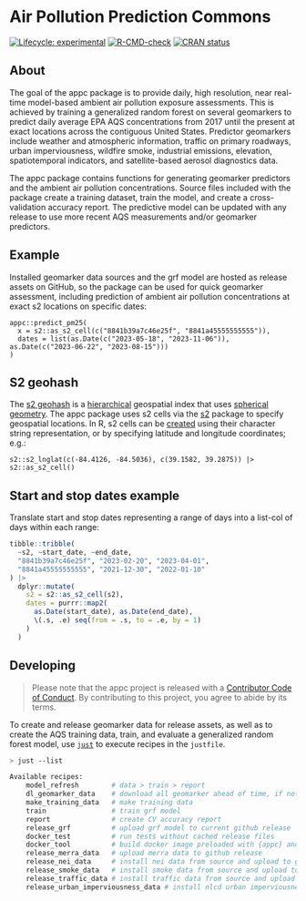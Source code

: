 # Air Pollution Prediction Commons

<!-- badges: start -->
[![Lifecycle:
experimental](https://img.shields.io/badge/lifecycle-experimental-orange.svg)](https://lifecycle.r-lib.org/articles/stages.html#experimental)
[![R-CMD-check](https://github.com/geomarker-io/appc/actions/workflows/R-CMD-check.yaml/badge.svg)](https://github.com/geomarker-io/appc/actions/workflows/R-CMD-check.yaml)
[![CRAN status](https://www.r-pkg.org/badges/version/appc)](https://CRAN.R-project.org/package=appc)
  <!-- badges: end -->

## About

The goal of the appc package is to provide daily, high resolution, near real-time model-based ambient air pollution exposure assessments.
This is achieved by training a generalized random forest on several geomarkers to predict daily average EPA AQS concentrations from 2017 until the present at exact locations across the contiguous United States. Predictor geomarkers include weather and atmospheric information, traffic on primary roadways, urban imperviousness, wildfire smoke, industrial emissions, elevation, spatiotemporal indicators, and satellite-based aerosol diagnostics data.

The appc package contains functions for generating geomarker predictors and the ambient air pollution concentrations. Source files included with the package create a training dataset, train the model, and create a cross-validation accuracy report. The predictive model can be updated with any release to use more recent AQS measurements and/or geomarker predictors.

## Example

Installed geomarker data sources and the grf model are hosted as release assets on GitHub, so the package can be used for quick geomarker assessment, including prediction of ambient air pollution concentrations at exact s2 locations on specific dates:

```{r}
appc::predict_pm25(
  x = s2::as_s2_cell(c("8841b39a7c46e25f", "8841a45555555555")),
  dates = list(as.Date(c("2023-05-18", "2023-11-06")), as.Date(c("2023-06-22", "2023-08-15")))
)
```

## S2 geohash

The [s2 geohash](https://s2geometry.io/) is a [hierarchical](https://s2geometry.io/devguide/s2cell_hierarchy.html) geospatial index that uses [spherical geometry](https://s2geometry.io/about/overview). The appc package uses s2 cells via the [s2](https://r-spatial.github.io/s2/) package to specify geospatial locations.
In R, s2 cells can be [created](https://r-spatial.github.io/s2/reference/s2_cell.html#ref-examples) using their character string representation, or by specifying latitude and longitude coordinates; e.g.:

```{r}
s2::s2_lnglat(c(-84.4126, -84.5036), c(39.1582, 39.2875)) |> s2::as_s2_cell()
```

## Start and stop dates example

Translate start and stop dates representing a range of days into a list-col of days within each range:

```r
tibble::tribble(
  ~s2, ~start_date, ~end_date,
  "8841b39a7c46e25f", "2023-02-20", "2023-04-01",
  "8841a45555555555", "2021-12-30", "2022-01-10"
) |>
  dplyr::mutate(
    s2 = s2::as_s2_cell(s2),
    dates = purrr::map2(
      as.Date(start_date), as.Date(end_date),
      \(.s, .e) seq(from = .s, to = .e, by = 1)
    )
  )
```

## Developing

> Please note that the appc project is released with a [Contributor Code of Conduct](http://geomarker.io/appc/CODE_OF_CONDUCT.html). By contributing to this project, you agree to abide by its terms.

To create and release geomarker data for release assets, as well as to create the AQS training data, train, and evaluate a generalized random forest model, use [`just`](https://just.systems/man/en/) to execute recipes in the `justfile`.

```sh
> just --list

Available recipes:
    model_refresh        # data > train > report
    dl_geomarker_data    # download all geomarker ahead of time, if not already cached
    make_training_data   # make training data
    train                # train grf model
    report               # create CV accuracy report
    release_grf          # upload grf model to current github release
    docker_test          # run tests without cached release files
    docker_tool          # build docker image preloaded with {appc} and data
    release_merra_data   # upload merra data to github release
    release_nei_data     # install nei data from source and upload to github release
    release_smoke_data   # install smoke data from source and upload to github release
    release_traffic_data # install traffic data from source and upload to github release
    release_urban_imperviousness_data # install nlcd urban imperviousness data from source and upload to github release
```
